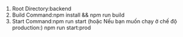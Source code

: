 1. Root Directory:backend
2. Build Command:npm install && npm run build
3. Start Command:npm run start (hoặc Nếu bạn muốn chạy ở chế độ production:) npm run start:prod 

